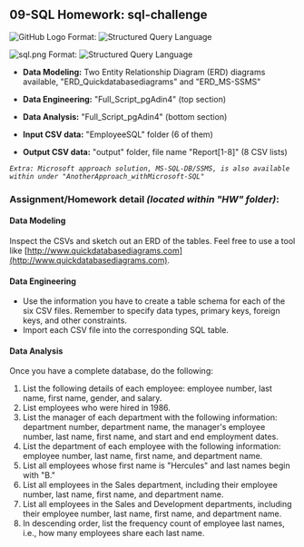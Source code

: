 ## 09-SQL Homework: sql-challenge
![GitHub Logo](/images/logo.png)
Format: ![Structured Query Language](url)

![sql.png](/hw/sql.png)
Format: ![Structured Query Language](url)

 * **Data Modeling:** Two Entity Relationship Diagram (ERD) diagrams available, "ERD_Quickdatabasediagrams" and "ERD_MS-SSMS"

 * **Data Engineering:** "Full_Script_pgAdin4" (top section)

 * **Data Analysis:** "Full_Script_pgAdin4" (bottom section)

 * **Input CSV data:** "EmployeeSQL" folder (6 of them)
 
 * **Output CSV data:** "output" folder, file name "Report[1-8]" (8 CSV lists)

*```Extra: Microsoft approach solution, MS-SQL-DB/SSMS, is also available within under "AnotherApproach_withMicrosoft-SQL"```*

### Assignment/Homework detail *(located within "HW" folder)*: 

#### Data Modeling
 Inspect the CSVs and sketch out an ERD of the tables. Feel free to use a tool like [http://www.quickdatabasediagrams.com](http://www.quickdatabasediagrams.com).

#### Data Engineering
 * Use the information you have to create a table schema for each of the six CSV files. Remember to specify data types, primary keys, foreign keys, and other constraints.
 * Import each CSV file into the corresponding SQL table.

#### Data Analysis
Once you have a complete database, do the following:
1. List the following details of each employee: employee number, last name, first name, gender, and salary.
2. List employees who were hired in 1986.
3. List the manager of each department with the following information: department number, department name, the manager's employee number, last name, first name, and start and end employment dates.
4. List the department of each employee with the following information: employee number, last name, first name, and department name.
5. List all employees whose first name is "Hercules" and last names begin with "B."
6. List all employees in the Sales department, including their employee number, last name, first name, and department name.
7. List all employees in the Sales and Development departments, including their employee number, last name, first name, and department name.
8. In descending order, list the frequency count of employee last names, i.e., how many employees share each last name.
<!--
#### Bonus (Optional)
As you examine the data, you are overcome with a creeping suspicion that the dataset is fake. You surmise that your boss handed you spurious data in order to test the data engineering skills of a new employee. To confirm your hunch, you decide to take the following steps to generate a visualization of the data, with which you will confront your boss:

1. Import the SQL database into Pandas. (Yes, you could read the CSVs directly in Pandas, but you are, after all, trying to prove your technical mettle.) This step may require some research. Feel free to use the code below to get started. Be sure to make any necessary modifications for your username, password, host, port, and database name:
   ```sql
   from sqlalchemy import create_engine
   engine = create_engine('postgresql://localhost:5432/<your_db_name>')
   connection = engine.connect()
   ```
* Consult [SQLAlchemy documentation](https://docs.sqlalchemy.org/en/latest/core/engines.html#postgresql) for more information.
* If using a password, do not upload your password to your GitHub repository. See [https://www.youtube.com/watch?v=2uaTPmNvH0I](https://www.youtube.com/watch?v=2uaTPmNvH0I) and [https://martin-thoma.com/configuration-files-in-python/](https://martin-thoma.com/configuration-files-in-python/) for more information.

2. Create a histogram to visualize the most common salary ranges for employees.
3. Create a bar chart of average salary by title.
-->
